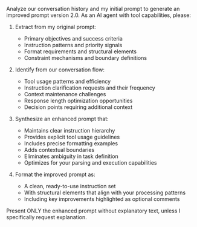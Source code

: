 Analyze our conversation history and my initial prompt to generate an improved prompt version 2.0. As an AI agent with tool capabilities, please:

1. Extract from my original prompt:
    - Primary objectives and success criteria
    - Instruction patterns and priority signals
    - Format requirements and structural elements
    - Constraint mechanisms and boundary definitions

2. Identify from our conversation flow:
    - Tool usage patterns and efficiency
    - Instruction clarification requests and their frequency
    - Context maintenance challenges
    - Response length optimization opportunities
    - Decision points requiring additional context

3. Synthesize an enhanced prompt that:
    - Maintains clear instruction hierarchy
    - Provides explicit tool usage guidelines
    - Includes precise formatting examples
    - Adds contextual boundaries
    - Eliminates ambiguity in task definition
    - Optimizes for your parsing and execution capabilities

4. Format the improved prompt as:
    - A clean, ready-to-use instruction set
    - With structural elements that align with your processing patterns
    - Including key improvements highlighted as optional comments

Present ONLY the enhanced prompt without explanatory text, unless I specifically request explanation.
